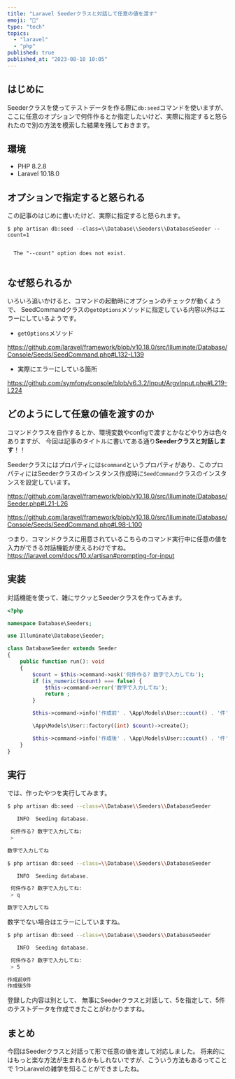 ```yaml
---
title: "Laravel Seederクラスと対話して任意の値を渡す"
emoji: "🌱"
type: "tech"
topics:
  - "laravel"
  - "php"
published: true
published_at: "2023-08-10 10:05"
---
```


## はじめに

Seederクラスを使ってテストデータを作る際に`db:seed`コマンドを使いますが、
ここに任意のオプションで何件作るとか指定したいけど、実際に指定すると怒られたので別の方法を模索した結果を残しておきます。

## 環境
 
- PHP 8.2.8
- Laravel 10.18.0

## オプションで指定すると怒られる

この記事のはじめに書いたけど、実際に指定すると怒られます。

```
$ php artisan db:seed --class=\\Database\\Seeders\\DatabaseSeeder --count=1

                                        
  The "--count" option does not exist.  
                                        
```

## なぜ怒られるか

いろいろ追いかけると、コマンドの起動時にオプションのチェックが動くようで、
SeedCommandクラスの`getOptions`メソッドに指定している内容以外はエラーにしているようです。

- `getOptions`メソッド

https://github.com/laravel/framework/blob/v10.18.0/src/Illuminate/Database/Console/Seeds/SeedCommand.php#L132-L139

- 実際にエラーにしている箇所

https://github.com/symfony/console/blob/v6.3.2/Input/ArgvInput.php#L219-L224

## どのようにして任意の値を渡すのか

コマンドクラスを自作するとか、環境変数やconfigで渡すとかなどやり方は色々ありますが、
今回は記事のタイトルに書いてある通り**Seederクラスと対話します**！！

Seederクラスにはプロパティには`$command`というプロパティがあり、このプロパティにはSeederクラスのインスタンス作成時に`SeedCommand`クラスのインスタンスを設定しています。

https://github.com/laravel/framework/blob/v10.18.0/src/Illuminate/Database/Seeder.php#L21-L26

https://github.com/laravel/framework/blob/v10.18.0/src/Illuminate/Database/Console/Seeds/SeedCommand.php#L98-L100

つまり、コマンドクラスに用意されているこちらのコマンド実行中に任意の値を入力ができる対話機能が使えるわけですね。
https://laravel.com/docs/10.x/artisan#prompting-for-input

## 実装

対話機能を使って、雑にサクッとSeederクラスを作ってみます。

```php
<?php

namespace Database\Seeders;

use Illuminate\Database\Seeder;

class DatabaseSeeder extends Seeder
{
    public function run(): void
    {
        $count = $this->command->ask('何件作る? 数字で入力してね');
        if (is_numeric($count) === false) {
            $this->command->error('数字で入力してね');
            return ;
        }

        $this->command->info('作成前' . \App\Models\User::count() . '件');

        \App\Models\User::factory((int) $count)->create();

        $this->command->info('作成後' . \App\Models\User::count() . '件');
    }
}
```

## 実行

では、作ったやつを実行してみます。

```bash
$ php artisan db:seed --class=\\Database\\Seeders\\DatabaseSeeder

   INFO  Seeding database.  

 何件作る? 数字で入力してね:
 >  

数字で入力してね

$ php artisan db:seed --class=\\Database\\Seeders\\DatabaseSeeder

   INFO  Seeding database.  

 何件作る? 数字で入力してね:
 > q

数字で入力してね

```

数字でない場合はエラーにしていますね。

```bash
$ php artisan db:seed --class=\\Database\\Seeders\\DatabaseSeeder

   INFO  Seeding database.  

 何件作る? 数字で入力してね:
 > 5

作成前0件
作成後5件
```

登録した内容は別として、
無事にSeederクラスと対話して、5を指定して、5件のテストデータを作成できたことがわかりますね。

## まとめ

今回はSeederクラスと対話って形で任意の値を渡して対応しました。
将来的にはもっと楽な方法が生まれるかもしれないですが、こういう方法もあるってことで
1つLaravelの雑学を知ることができましたね。